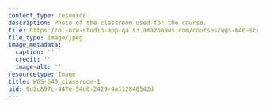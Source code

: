 ```yaml
---
content_type: resource
description: Photo of the classroom used for the course.
file: https://ol-ocw-studio-app-qa.s3.amazonaws.com/courses/wgs-640-screen-women-body-narratives-in-popular-american-film-spring-2014/9d2c897c447e54d024294a112840542d_WGS-640_classroom-1.jpg
file_type: image/jpeg
image_metadata:
  caption: ''
  credit: ''
  image-alt: ''
resourcetype: Image
title: WGS-640_classroom-1
uid: 9d2c897c-447e-54d0-2429-4a112840542d
---
```

